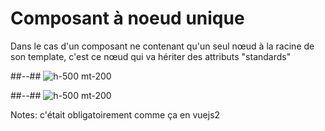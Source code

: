 <!-- .slide: class="two-column-layout" -->
# Composant à noeud unique

Dans le cas d'un composant ne contenant qu'un seul nœud à la racine de son template, 
c'est ce nœud qui va hériter des attributs "standards"

##--##
![h-500 mt-200](assets/images/school/fragments/single-node-definition.png)

##--##
![h-500 mt-200](assets/images/school/fragments/single-node-rendering.png)

Notes: c'était obligatoirement comme ça en vuejs2 
